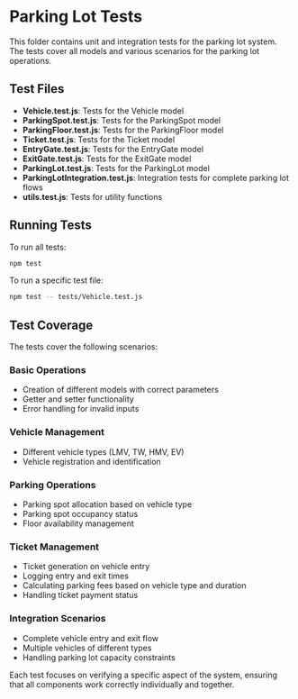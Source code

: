 # Parking Lot Tests

This folder contains unit and integration tests for the parking lot system. The tests cover all models and various scenarios for the parking lot operations.

## Test Files

- **Vehicle.test.js**: Tests for the Vehicle model
- **ParkingSpot.test.js**: Tests for the ParkingSpot model
- **ParkingFloor.test.js**: Tests for the ParkingFloor model
- **Ticket.test.js**: Tests for the Ticket model
- **EntryGate.test.js**: Tests for the EntryGate model
- **ExitGate.test.js**: Tests for the ExitGate model
- **ParkingLot.test.js**: Tests for the ParkingLot model
- **ParkingLotIntegration.test.js**: Integration tests for complete parking lot flows
- **utils.test.js**: Tests for utility functions

## Running Tests

To run all tests:

```bash
npm test
```

To run a specific test file:

```bash
npm test -- tests/Vehicle.test.js
```

## Test Coverage

The tests cover the following scenarios:

### Basic Operations
- Creation of different models with correct parameters
- Getter and setter functionality
- Error handling for invalid inputs

### Vehicle Management
- Different vehicle types (LMV, TW, HMV, EV)
- Vehicle registration and identification

### Parking Operations
- Parking spot allocation based on vehicle type
- Parking spot occupancy status
- Floor availability management

### Ticket Management
- Ticket generation on vehicle entry
- Logging entry and exit times
- Calculating parking fees based on vehicle type and duration
- Handling ticket payment status

### Integration Scenarios
- Complete vehicle entry and exit flow
- Multiple vehicles of different types
- Handling parking lot capacity constraints

Each test focuses on verifying a specific aspect of the system, ensuring that all components work correctly individually and together. 